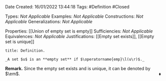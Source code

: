<br />
<br />

Date Created: 16/01/2022 13:44:18
Tags: #Definition #Closed

Types: _Not Applicable_
Examples: _Not Applicable_ 
Constructions: _Not Applicable_
Generalizations: _Not Applicable_

Properties: [[Union of empty set is empty]]
Sufficiencies: _Not Applicable_
Equivalences: _Not Applicable_
Justifications: [[Empty set exists]], [[Empty set is unique]]

``` ad-Definition
title: Definition.

_A set $u$ is an **empty set** if $\operatorname{emp}\l(u\r)$._

```

**Remark.** Since the empty set exists and is unique, it can be denoted by $\em$.<span style="float:right;">$\blacklozenge$</span>
